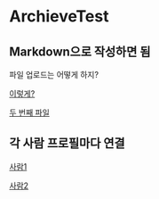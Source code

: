 # ArchieveTest

## Markdown으로 작성하면 됨

파일 업로드는 어떻게 하지?

[이렇게?](Testfile.pdf)

[두 번째 파일](Testfile2.pdf)

## 각 사람 프로필마다 연결

[사람1](person1.md)

[사람2](person2.md)

